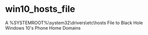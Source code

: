 # win10_hosts_file
A %SYSTEMROOT%\system32\drivers\etc\hosts File to Black Hole Windows 10's Phone Home Domains 
